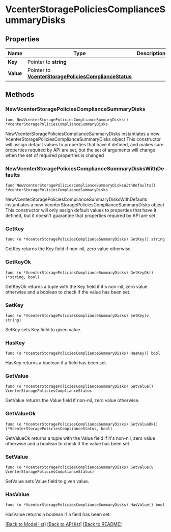 # VcenterStoragePoliciesComplianceSummaryDisks

## Properties

Name | Type | Description | Notes
------------ | ------------- | ------------- | -------------
**Key** | Pointer to **string** |  | [optional] 
**Value** | Pointer to [**VcenterStoragePoliciesComplianceStatus**](VcenterStoragePoliciesComplianceStatus.md) |  | [optional] 

## Methods

### NewVcenterStoragePoliciesComplianceSummaryDisks

`func NewVcenterStoragePoliciesComplianceSummaryDisks() *VcenterStoragePoliciesComplianceSummaryDisks`

NewVcenterStoragePoliciesComplianceSummaryDisks instantiates a new VcenterStoragePoliciesComplianceSummaryDisks object
This constructor will assign default values to properties that have it defined,
and makes sure properties required by API are set, but the set of arguments
will change when the set of required properties is changed

### NewVcenterStoragePoliciesComplianceSummaryDisksWithDefaults

`func NewVcenterStoragePoliciesComplianceSummaryDisksWithDefaults() *VcenterStoragePoliciesComplianceSummaryDisks`

NewVcenterStoragePoliciesComplianceSummaryDisksWithDefaults instantiates a new VcenterStoragePoliciesComplianceSummaryDisks object
This constructor will only assign default values to properties that have it defined,
but it doesn't guarantee that properties required by API are set

### GetKey

`func (o *VcenterStoragePoliciesComplianceSummaryDisks) GetKey() string`

GetKey returns the Key field if non-nil, zero value otherwise.

### GetKeyOk

`func (o *VcenterStoragePoliciesComplianceSummaryDisks) GetKeyOk() (*string, bool)`

GetKeyOk returns a tuple with the Key field if it's non-nil, zero value otherwise
and a boolean to check if the value has been set.

### SetKey

`func (o *VcenterStoragePoliciesComplianceSummaryDisks) SetKey(v string)`

SetKey sets Key field to given value.

### HasKey

`func (o *VcenterStoragePoliciesComplianceSummaryDisks) HasKey() bool`

HasKey returns a boolean if a field has been set.

### GetValue

`func (o *VcenterStoragePoliciesComplianceSummaryDisks) GetValue() VcenterStoragePoliciesComplianceStatus`

GetValue returns the Value field if non-nil, zero value otherwise.

### GetValueOk

`func (o *VcenterStoragePoliciesComplianceSummaryDisks) GetValueOk() (*VcenterStoragePoliciesComplianceStatus, bool)`

GetValueOk returns a tuple with the Value field if it's non-nil, zero value otherwise
and a boolean to check if the value has been set.

### SetValue

`func (o *VcenterStoragePoliciesComplianceSummaryDisks) SetValue(v VcenterStoragePoliciesComplianceStatus)`

SetValue sets Value field to given value.

### HasValue

`func (o *VcenterStoragePoliciesComplianceSummaryDisks) HasValue() bool`

HasValue returns a boolean if a field has been set.


[[Back to Model list]](../README.md#documentation-for-models) [[Back to API list]](../README.md#documentation-for-api-endpoints) [[Back to README]](../README.md)


